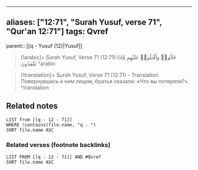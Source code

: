 
---
aliases: ["12:71", "Surah Yusuf, verse 71", "Qur'an 12:71"]
tags: Qvref
---

parent:: [[q - Yusuf (12)|Yusuf]]

> [!arabic]+ Surah Yusuf, Verse 71 (12:71)
> <span class="quran-arabic">قَالُوا۟ وَأَقْبَلُوا۟ عَلَيْهِم مَّاذَا تَفْقِدُونَ</span>
^arabic

> [!translation]+ Surah Yusuf, Verse 71 (12:71) - Translation
> Повернувшись к ним лицом, братья сказали: «Что вы потеряли?».
^translation



## Related notes
```dataview
LIST from [[q - 12 - 71]]
WHERE !contains(file.name, "q - ")
SORT file.name ASC
```

### Related verses (footnote backlinks)
```dataview
LIST FROM [[q - 12 - 71]] AND #Qvref
SORT file.name ASC
```

